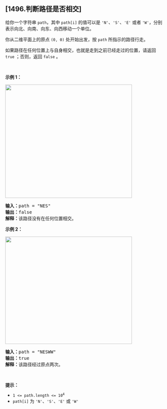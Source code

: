 ## [1496.判断路径是否相交]
<p>给你一个字符串 <code>path</code>，其中 <code>path[i]</code> 的值可以是 <code>'N'</code>、<code>'S'</code>、<code>'E'</code> 或者 <code>'W'</code>，分别表示向北、向南、向东、向西移动一个单位。</p>

<p>你从二维平面上的原点 <code>(0, 0)</code> 处开始出发，按 <code>path</code> 所指示的路径行走。</p>

<p>如果路径在任何位置上与自身相交，也就是走到之前已经走过的位置，请返回 <code>true</code> ；否则，返回 <code>false</code> 。</p>

<p>&nbsp;</p>

<p><strong>示例 1：</strong></p>

<p><img alt="" src="https://assets.leetcode-cn.com/aliyun-lc-upload/uploads/2020/06/28/screen-shot-2020-06-10-at-123929-pm.png" style="height: 358px; width: 400px;" /></p>

<pre>
<strong>输入：</strong>path = "NES"
<strong>输出：</strong>false 
<strong>解释：</strong>该路径没有在任何位置相交。</pre>

<p><strong>示例 2：</strong></p>

<p><img alt="" src="https://assets.leetcode-cn.com/aliyun-lc-upload/uploads/2020/06/28/screen-shot-2020-06-10-at-123843-pm.png" style="height: 339px; width: 400px;" /></p>

<pre>
<strong>输入：</strong>path = "NESWW"
<strong>输出：</strong>true
<strong>解释：</strong>该路径经过原点两次。</pre>

<p>&nbsp;</p>

<p><strong>提示：</strong></p>

<ul>
	<li><code>1 &lt;= path.length &lt;= 10<sup>4</sup></code></li>
	<li><code>path[i]</code> 为 <code>'N'</code>、<code>'S'</code>、<code>'E'</code> 或 <code>'W'</code></li>
</ul>
